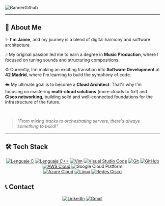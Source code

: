 
![BannerGithub](https://github.com/user-attachments/assets/e3559fbb-8d1d-4376-94d4-6adce0b8aef7)


---

## 🎩 About Me

<div align="left">
  
  ✨ **I'm Jaime**, and my journey is a blend of digital harmony and software architecture.
  
  🎶 My original passion led me to earn a degree in **Music Production**, where I focused on tuning sounds and structuring compositions.
  
  ⚙️ Currently, I'm making an exciting transition into **Software Development** at **42 Madrid**, where I'm learning to build the symphony of code.
  
  ☁️ My ultimate goal is to become a **Cloud Architect**. That's why I'm focusing on mastering **multi-cloud solutions** (more clouds to fix!) and **Cisco networking**, building solid and well-connected foundations for the infrastructure of the future.
  
  <br>
  
  > *"From mixing tracks to orchestrating servers, there's always something to build!"*
  
</div>

---

## 🛠️ Tech Stack

<div align="center">
  
  <a href="#"><img src="https://img.shields.io/badge/C-00599C?style=for-the-badge&logo=c&logoColor=white" alt="Lenguaje C"></a>
  <a href="#"><img src="https://img.shields.io/badge/C%2B%2B-00599C?style=for-the-badge&logo=c%2B%2B&logoColor=white" alt="Lenguaje C++"></a>
  <a href="#"><img src="https://img.shields.io/badge/Vim-019733?style=for-the-badge&logo=vim&logoColor=white" alt="Vim"></a>
  <a href="#"><img src="https://img.shields.io/badge/Visual%20Studio%20Code-007ACC?style=for-the-badge&logo=visual-studio-code&logoColor=white" alt="Visual Studio Code"></a>
  <a href="#"><img src="https://img.shields.io/badge/Git-F05032?style=for-the-badge&logo=git&logoColor=white" alt="Git"></a>
  <a href="#"><img src="https://img.shields.io/badge/GitHub-181717?style=for-the-badge&logo=github&logoColor=white" alt="GitHub"></a>
  <a href="#"><img src="https://img.shields.io/badge/AWS-232F3E?style=for-the-badge&logo=amazon-aws&logoColor=white" alt="AWS Cloud"></a>
  ![Google Cloud Platform](https://img.shields.io/badge/GCP-4285F4?style=for-the-badge&logo=google-cloud&logoColor=white)  
  <a href="#"><img src="https://img.shields.io/badge/Azure-0078D4?style=for-the-badge&logo=microsoft-azure&logoColor=white" alt="Azure Cloud"></a>
  <a href="#"><img src="https://img.shields.io/badge/Linux-FCC624?style=for-the-badge&logo=linux&logoColor=black" alt="Linux"></a>
  <a href="#"><img src="https://img.shields.io/badge/Cisco-1BA0D8?style=for-the-badge&logo=cisco&logoColor=white" alt="Redes Cisco"></a>

</div>



## 📞 Contact

<div align="center">
  
  <a href="http://www.linkedin.com/in/jaigonza"><img src="https://img.shields.io/badge/LinkedIn-0077B5?style=for-the-badge&logo=linkedin&logoColor=white" alt="LinkedIn"></a>
  <a href="mailto:llaime.gf@gmail.com"><img src="https://img.shields.io/badge/Email-D14836?style=for-the-badge&logo=gmail&logoColor=white" alt="Gmail"></a>
  
  <br><br>

</div>

